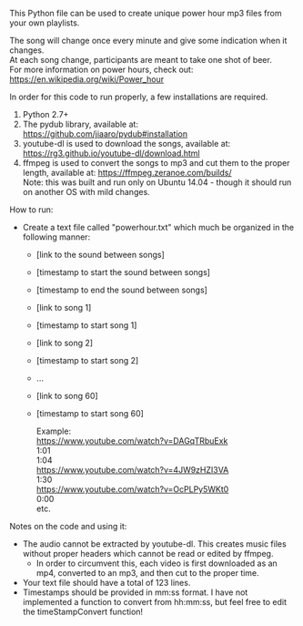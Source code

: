 This Python file can be used to create unique power hour mp3 files from your own playlists.

The song will change once every minute and give some indication when it changes. <br />
At each song change, participants are meant to take one shot of beer. <br />
For more information on power hours, check out: https://en.wikipedia.org/wiki/Power_hour <br />

In order for this code to run properly, a few installations are required.
  1. Python 2.7+
  2. The pydub library, available at: https://github.com/jiaaro/pydub#installation
  3. youtube-dl is used to download the songs, available at: https://rg3.github.io/youtube-dl/download.html
  4. ffmpeg is used to convert the songs to mp3 and cut them to the proper length, available at: https://ffmpeg.zeranoe.com/builds/ <br />
Note: this was built and run only on Ubuntu 14.04 - though it should run on another OS with mild changes.

How to run:
  - Create a text file called "powerhour.txt" which much be organized in the following manner:
    * [link to the sound between songs]
    * [timestamp to start the sound between songs]
    * [timestamp to end the sound between songs]
    * [link to song 1]
    * [timestamp to start song 1]
    * [link to song 2]
    * [timestamp to start song 2]
    * ...
    * [link to song 60]
    * [timestamp to start song 60]
    
      Example: <br />
        https://www.youtube.com/watch?v=DAGqTRbuExk <br />
        1:01 <br />
        1:04 <br />
        https://www.youtube.com/watch?v=4JW9zHZI3VA <br />
        1:30 <br />
        https://www.youtube.com/watch?v=OcPLPy5WKt0 <br />
        0:00 <br />
        etc. <br />
      
Notes on the code and using it:
  - The audio cannot be extracted by youtube-dl. This creates music files without proper headers which cannot be read or edited by ffmpeg.
    - In order to circumvent this, each video is first downloaded as an mp4, converted to an mp3, and then cut to the proper time.
  - Your text file should have a total of 123 lines.
  - Timestamps should be provided in mm:ss format. I have not implemented a function to convert from hh:mm:ss, but feel free to edit the timeStampConvert function!
